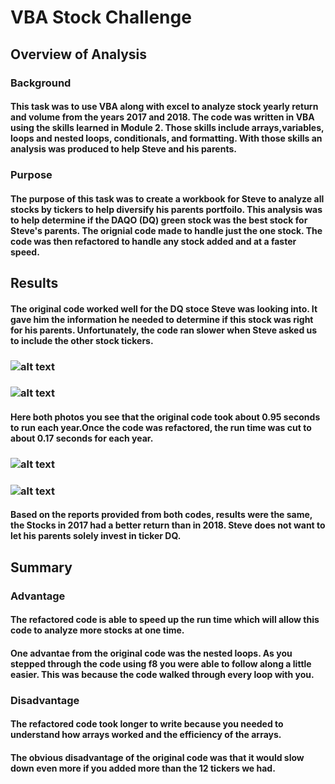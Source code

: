 # VBA Stock Challenge

## Overview of Analysis
### Background
#### This task was to use VBA along with excel to analyze stock yearly return and volume from the years 2017 and 2018. The code was written in VBA using the skills learned in Module 2. Those skills include arrays,variables, loops and nested loops, conditionals, and formatting. With those skills an analysis was produced to help Steve and his parents.
### Purpose
#### The purpose of this task was to create a workbook for Steve to analyze all stocks by tickers to help diversify his parents portfoilo. This analysis was to help determine if the DAQO (DQ) green stock was the best stock for Steve's parents.  The orignial code made to handle just the one stock. The code was then refactored to handle any stock added and at a faster speed. 

## Results
#### The original code worked well for the DQ stoce Steve was looking into. It gave him the information he needed to determine if this stock was right for his parents. Unfortunately,  the code ran slower when Steve asked us to include the other stock tickers. 

### ![alt text](Green_stock_2017.jpg)
###  ![alt text](Green_Stock_2017.jpg)   

#### Here both photos you see that the original code took about 0.95 seconds to run each year.Once the code was refactored, the run time was cut to about 0.17 seconds for each year.

### ![alt text](VBA_Challenge_2017.jpg)
### ![alt text](VBA_Challenge_2018.jpg)

#### Based on the reports provided from both codes, results were the same, the Stocks in 2017 had a better return than in 2018. Steve does not want to let his parents solely invest in ticker DQ.  

## Summary
### Advantage
#### The refactored code is able to speed up the run time which will allow this code to analyze more stocks at one time. 
#### One advantae from the original code was the nested loops. As you stepped through the code using f8 you were able to follow along a little easier. This was because the code walked through every loop with you. 
### Disadvantage
#### The refactored code took longer to write because you needed to understand how arrays worked and the efficiency of the arrays. 
#### The obvious disadvantage of the original code was that it would slow down even more if you added more than the 12 tickers we had. 
